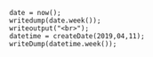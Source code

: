 
```luceescript+trycf
	date = now();
	writedump(date.week());
	writeoutput("<br>");
	datetime = createDate(2019,04,11);
	writeDump(datetime.week());
```
